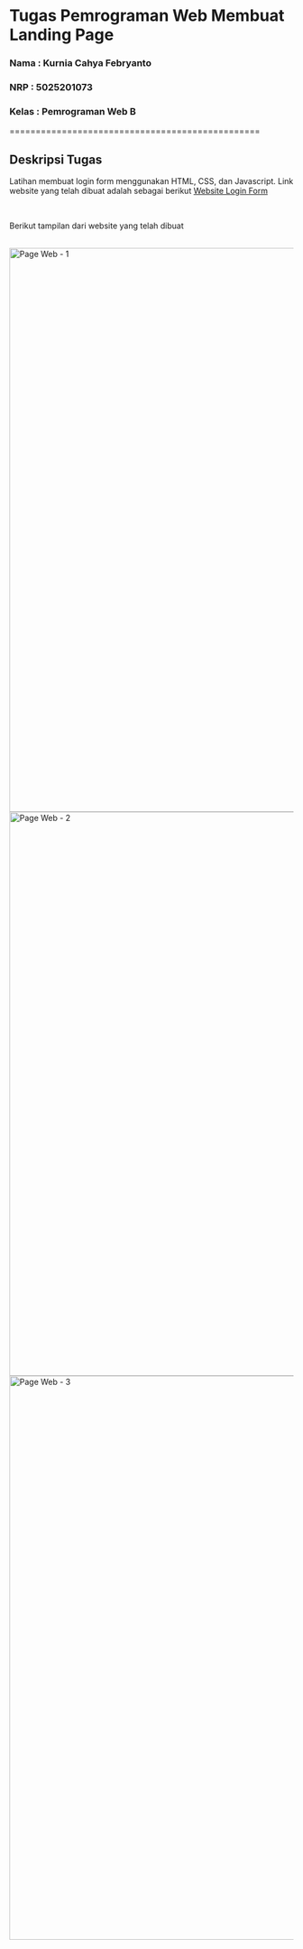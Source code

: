 # Tugas Pemrograman Web Membuat Landing Page

### Nama   : Kurnia Cahya Febryanto 
### NRP    : 5025201073 
### Kelas  : Pemrograman Web B 

================================================

## Deskripsi Tugas
Latihan membuat login form menggunakan HTML, CSS, dan Javascript. 
Link website yang telah dibuat adalah sebagai berikut <a href="https://kurniacf.github.io/login-form/">Website Login Form</a>

<br/>

Berikut tampilan dari website yang telah dibuat 

</br>

<img src="https://user-images.githubusercontent.com/70510279/190046380-20bfcf81-e345-42d7-95da-0b25adc46dfc.png" alt="Page Web - 1" width="1000"/>
<img src="https://user-images.githubusercontent.com/70510279/190046383-806ed4ea-fa01-4bab-a606-4ad7798541dc.png" alt="Page Web - 2" width="1000"/>
<img src="https://user-images.githubusercontent.com/70510279/190046388-d976eb04-bef3-4dec-9b21-6a42341941d7.png" alt="Page Web - 3" width="1000"/>